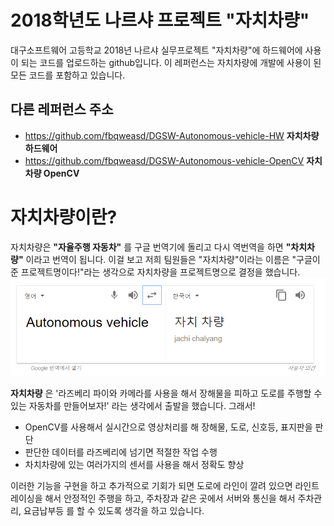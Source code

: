 # 2018학년도 나르샤 프로젝트 "자치차량"
대구소프트웨어 고등학교 2018년 나르샤 실무프로젝트 "자치차량"에 하드웨어에 사용이 되는 코드를 업로드하는 github입니다. 이 레퍼런스는 자치차량에 개발에 사용이 된 모든 코드를 포함하고 있습니다.

## 다른 레퍼런스 주소
* https://github.com/fbqweasd/DGSW-Autonomous-vehicle-HW __자치차량 하드웨어__
* https://github.com/fbqweasd/DGSW-Autonomous-vehicle-OpenCV __자치차량 OpenCV__

# 자치차량이란?
자치차량은 __"자율주행 자동차"__ 를 구글 번역기에 돌리고 다시 역번역을 하면 __"차치차량"__ 이라고 번역이 됩니다. 이걸 보고 저희 팀원들은 "자치차량"이라는 이름은 "구글이 준 프로젝트명이다!"라는 생각으로 자치차량을 프로젝트명으로 결정을 했습니다.
![자치차량 번역](/img/Autonomous_vehicle.png)

__자치차량__ 은 '라즈베리 파이와 카메라를 사용을 해서 장해물을 피하고 도로를 주행할 수 있는 자동차를 만들어보자!' 라는 생각에서 출발을 했습니다. 그래서!
+ OpenCV를 사용해서 실시간으로 영상처리를 해 장해물, 도로, 신호등, 표지판을 판단 
+ 판단한 데이터를 라즈베리에 넘기면 적절한 작업 수행
+ 차치차량에 있는 여러가지의 센서를 사용을 해서 정확도 향상

이러한 기능을 구현을 하고 추가적으로 기회가 되면 도로에 라인이 깔려 있으면 라인트레이싱을 해서 안정적인 주행을 하고, 주차장과 같은 곳에서 서버와 통신을 해서 주차관리, 요금납부등 를 할 수 있도록 생각을 하고 있습니다.
